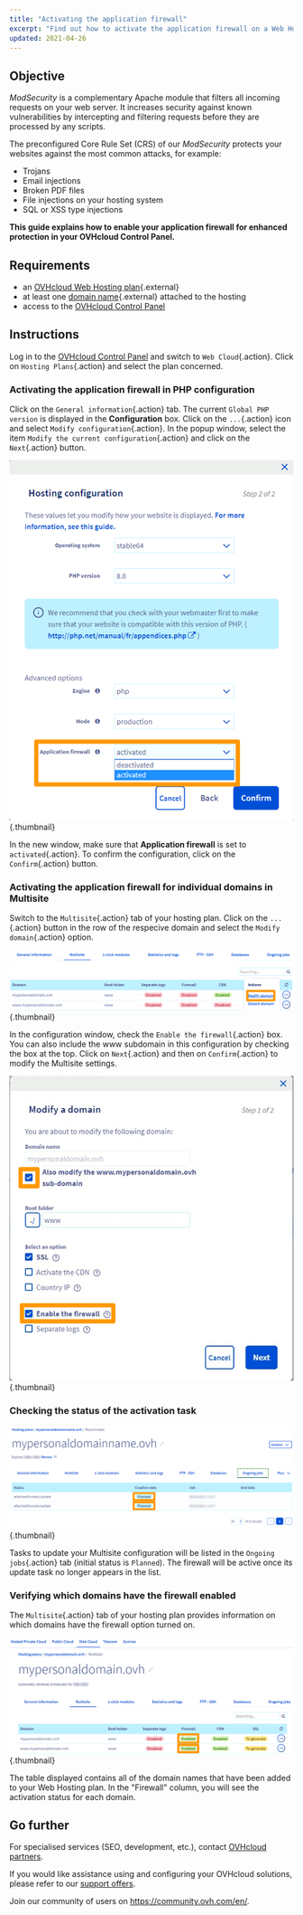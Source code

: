 ```yaml
---
title: "Activating the application firewall"
excerpt: "Find out how to activate the application firewall on a Web Hosting plan"
updated: 2021-04-26
---
```


## Objective

*ModSecurity* is a complementary Apache module that filters all incoming requests on your web server. It increases security against known vulnerabilities by intercepting and filtering requests before they are processed by any scripts. 

The preconfigured Core Rule Set (CRS) of our *ModSecurity* protects your websites against the most common attacks, for example:

- Trojans
- Email injections
- Broken PDF files
- File injections on your hosting system
- SQL or XSS type injections

**This guide explains how to enable your application firewall for enhanced protection in your OVHcloud Control Panel.**

## Requirements

- an [OVHcloud Web Hosting plan](https://www.ovhcloud.com/asia/web-hosting/){.external}
- at least one [domain name](https://www.ovhcloud.com/asia/domains/){.external} attached to the hosting
- access to the [OVHcloud Control Panel](https://ca.ovh.com/auth/?action=gotomanager&from=https://www.ovh.com/asia/&ovhSubsidiary=asia)

## Instructions

Log in to the [OVHcloud Control Panel](https://ca.ovh.com/auth/?action=gotomanager&from=https://www.ovh.com/asia/&ovhSubsidiary=asia) and switch to `Web Cloud`{.action}. 
Click on `Hosting Plans`{.action} and select the plan concerned.

### Activating the application firewall in PHP configuration

Click on the `General information`{.action} tab. The current `Global PHP version` is displayed in the **Configuration** box.  Click on the `...`{.action} icon and select `Modify configuration`{.action}. In the popup window, select the item `Modify the current configuration`{.action} and click on the `Next`{.action} button.

![managephpconfig](images/application-firewall-step-2.png){.thumbnail}

In the new window, make sure that **Application firewall** is set to `activated`{.action}. To confirm the configuration, click on the `Confirm`{.action} button.

### Activating the application firewall for individual domains in Multisite

Switch to the `Multisite`{.action} tab of your hosting plan. Click on the `...`{.action} button in the row of the respecive domain and select the `Modify domain`{.action} option. 

![managemultisite](images/modify-a-domain.png){.thumbnail}

In the configuration window, check the `Enable the firewall`{.action} box. You can also include the www subdomain in this configuration by checking the box at the top.
Click on `Next`{.action} and then on `Confirm`{.action} to modify the Multisite settings.

![modifydomain](images/modify-a-domain-enable-firewall-step-1.png){.thumbnail}

### Checking the status of the activation task

![manageongoing](images/firewall-planned.png){.thumbnail}

Tasks to update your Multisite configuration will be listed in the `Ongoing jobs`{.action} tab (initial status is `Planned`). The firewall will be active once its update task no longer appears in the list.

### Verifying which domains have the firewall enabled

The `Multisite`{.action} tab of your hosting plan provides information on which domains have the firewall option turned on.

![manageenabled](images/firewall-enabled.png){.thumbnail}

The table displayed contains all of the domain names that have been added to your Web Hosting plan. In the "Firewall" column, you will see the activation status for each domain. 

## Go further

For specialised services (SEO, development, etc.), contact [OVHcloud partners](https://partner.ovhcloud.com/asia/directory/).

If you would like assistance using and configuring your OVHcloud solutions, please refer to our [support offers](https://www.ovhcloud.com/asia/support-levels/).

Join our community of users on <https://community.ovh.com/en/>.